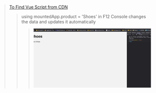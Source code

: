 > [To Find Vue Script from CDN](https://vuejs.org/guide/quick-start.html#using-vue-from-cdn)
>> using mountedApp.product = 'Shoes'  in F12 Console changes the data and updates it automatically
>>>![alt text](assets/images/update-devtools.png)
